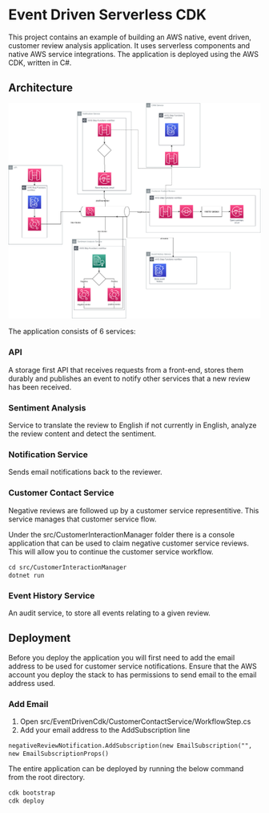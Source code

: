 # Event Driven Serverless CDK

This project contains an example of building an AWS native, event driven, customer review analysis application. It uses serverless components and native AWS service integrations. The application is deployed using the AWS CDK, written in C#.

## Architecture

![](./assets/architecture.png)

The application consists of 6 services:

### API

A storage first API that receives requests from a front-end, stores them durably and publishes an event to notify other services that a new review has been received.

### Sentiment Analysis

Service to translate the review to English if not currently in English, analyze the review content and detect the sentiment.

### Notification Service

Sends email notifications back to the reviewer.

### Customer Contact Service

Negative reviews are followed up by a customer service representitive. This service manages that customer service flow.

Under the src/CustomerInteractionManager folder there is a console application that can be used to claim negative customer service reviews. This will allow you to continue the customer service workflow.

```
cd src/CustomerInteractionManager
dotnet run
```

### Event History Service

An audit service, to store all events relating to a given review.

## Deployment

Before you deploy the application you will first need to add the email address to be used for customer service notifications. Ensure that the AWS account you deploy the stack to has permissions to send email to the email address used.

### Add Email

1) Open src/EventDrivenCdk/CustomerContactService/WorkflowStep.cs
2) Add your email address to the AddSubscription line
```
negativeReviewNotification.AddSubscription(new EmailSubscription("", new EmailSubscriptionProps()
```

The entire application can be deployed by running the below command from the root directory.

```
cdk bootstrap
cdk deploy
```